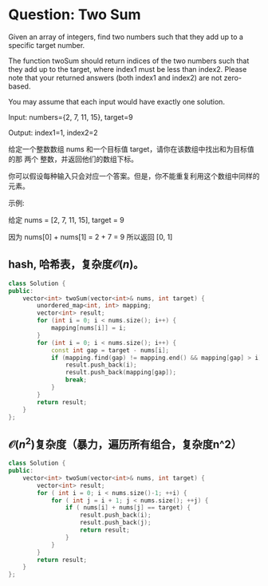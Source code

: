 # Question: Two Sum

Given an array of integers, find two numbers such that they add up to a specific target number. 

The function twoSum should return indices of the two numbers such that they add up to the target, where index1 must be less than index2. Please note that your returned answers (both index1 and index2) are not zero-based.

You may assume that each input would have exactly one solution. 

Input: numbers={2, 7, 11, 15}, target=9 

Output: index1=1, index2=2 

给定一个整数数组 nums 和一个目标值 target，请你在该数组中找出和为目标值的那 两个 整数，并返回他们的数组下标。

你可以假设每种输入只会对应一个答案。但是，你不能重复利用这个数组中同样的元素。

示例:

给定 nums = [2, 7, 11, 15], target = 9

因为 nums[0] + nums[1] = 2 + 7 = 9
所以返回 [0, 1]

## hash, 哈希表，复杂度$\mathcal{O}(n)$。

```c++
class Solution {
public:
    vector<int> twoSum(vector<int>& nums, int target) {
        unordered_map<int, int> mapping;
        vector<int> result;
        for (int i = 0; i < nums.size(); i++) {
            mapping[nums[i]] = i;
        }
        for (int i = 0; i < nums.size(); i++) {
            const int gap = target - nums[i];
            if (mapping.find(gap) != mapping.end() && mapping[gap] > i) {
                result.push_back(i);
                result.push_back(mapping[gap]);
                break;
            } 
        }
        return result;
    }
};
```

## $\mathcal{O}(n^2)$复杂度（暴力，遍历所有组合，复杂度n^2）

```c++
class Solution {
public:
    vector<int> twoSum(vector<int>& nums, int target) {
        vector<int> result;
        for ( int i = 0; i < nums.size()-1; ++i) {
            for ( int j = i + 1; j < nums.size(); ++j) {
                if ( nums[i] + nums[j] == target) {
                    result.push_back(i);
                    result.push_back(j);
                    return result;
                }
            }
        }
        return result;
    }
};
```

